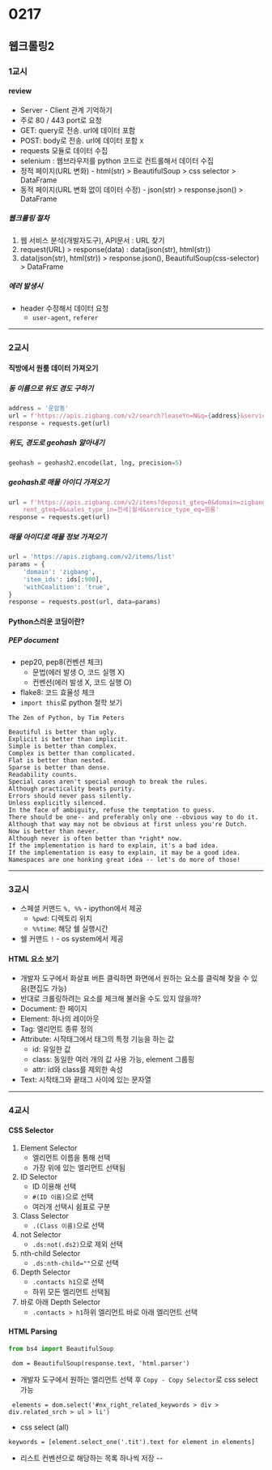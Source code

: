 # 0217
## 웹크롤링2
### 1교시
#### review
- Server - Client 관계 기억하기
- 주로 80 / 443 port로 요청
- GET: query로 전송. url에 데이터 포함
- POST: body로 전송. url에 데이터 포함 x
- requests 모듈로 데이터 수집
- selenium : 웹브라우저를 python 코드로 컨트롤해서 데이터 수집
- 정적 페이지(URL 변화) - html(str) > BeautifulSoup > css selector > DataFrame
- 동적 페이지(URL 변화 없이 데이터 수정) - json(str) > response.json() > DataFrame

##### 웹크롤링 절차
1. 웹 서비스 분석(개발자도구), API문서 : URL 찾기
2. request(URL) > response(data) : data(json(str), html(str))
3. data(json(str), html(str)) > response.json(), BeautifulSoup(css-selector) > DataFrame

##### 에러 발생시
- header 수정해서 데이터 요청
    - ``user-agent``, ``referer``
---
### 2교시

#### 직방에서 원룸 데이터 가져오기

##### 동 이름으로 위도 경도 구하기
```python
address = '운암동'
url = f'https://apis.zigbang.com/v2/search?leaseYn=N&q={address}&serviceType=원룸'
response = requests.get(url)
```

##### 위도, 경도로 geohash 알아내기
```python
geohash = geohash2.encode(lat, lng, precision=5)
```

##### geohash로 매물 아이디 가져오기
```python
url = f'https://apis.zigbang.com/v2/items?deposit_gteq=0&domain=zigbang&geohash={geohash}&needHasNoFiltered=true&\
    rent_gteq=0&sales_type_in=전세|월세&service_type_eq=원룸'
response = requests.get(url)
```

##### 매물 아이디로 매물 정보 가져오기
```python
url = 'https://apis.zigbang.com/v2/items/list'
params = {
    'domain': 'zigbang',
    'item_ids': ids[:900],
    'withCoalition': 'true',
}
response = requests.post(url, data=params)
```

#### Python스러운 코딩이란?
##### PEP document
- pep20, pep8(컨벤션 체크)
    - 문법(에러 발생 O, 코드 실행 X)
    - 컨벤션(에러 발생 X, 코드 실행 O)
- flake8: 코드 효율성 체크
- ``import this``로 python 철학 보기
```
The Zen of Python, by Tim Peters

Beautiful is better than ugly.
Explicit is better than implicit.
Simple is better than complex.
Complex is better than complicated.
Flat is better than nested.
Sparse is better than dense.
Readability counts.
Special cases aren't special enough to break the rules.
Although practicality beats purity.
Errors should never pass silently.
Unless explicitly silenced.
In the face of ambiguity, refuse the temptation to guess.
There should be one-- and preferably only one --obvious way to do it.
Although that way may not be obvious at first unless you're Dutch.
Now is better than never.
Although never is often better than *right* now.
If the implementation is hard to explain, it's a bad idea.
If the implementation is easy to explain, it may be a good idea.
Namespaces are one honking great idea -- let's do more of those!
```
---
### 3교시
- 스페셜 커맨드 ``%, %%`` - ipython에서 제공
    - ``%pwd``: 디렉토리 위치
    - ``%%time``: 해당 쉘 실행시간
- 쉘 커맨드 ``!`` - os system에서 제공

#### HTML 요소 보기
- 개발자 도구에서 화살표 버튼 클릭하면 화면에서 원하는 요소를 클릭해 찾을 수 있음(편집도 가능)
- 반대로 크롤링하려는 요소를 체크해 불러올 수도 있지 않을까?
- Document: 한 페이지
- Element: 하나의 레이아웃
- Tag: 엘리먼트 종류 정의
- Attribute: 시작태그에서 태그의 특정 기능을 하는 값
    - id: 유일한 값
    - class: 동일한 여러 개의 값 사용 가능, element 그룹핑
    - attr: id와 class를 제외한 속성
- Text: 시작태그와 끝태그 사이에 있는 문자열

---
### 4교시

#### CSS Selector
1. Element Selector
    - 엘리먼트 이름을 통해 선택
    - 가장 위에 있는 엘리먼트 선택됨
2. ID Selector
    - ID 이용해 선택
    - ``#(ID 이름)``으로 선택
    - 여러개 선택시 쉼표로 구분
3. Class Selector
    - ``.(Class 이름)``으로 선택
4. not Selector
    - ``.ds:not(.ds2)``으로 제외 선택
5. nth-child Selector
    - ``.ds:nth-child=""``으로 선택
6. Depth Selector
    - ``.contacts h1``으로 선택
    - 하위 모든 엘리먼트 선택됨
7. 바로 아래 Depth Selector
    - ``.contacts > h1``하위 엘리먼트 바로 아래 엘리먼트 선택

#### HTML Parsing
```python
from bs4 import BeautifulSoup 
```
`` dom = BeautifulSoup(response.text, 'html.parser')``

- 개발자 도구에서 원하는 엘리먼트 선택 후 ``Copy - Copy Selector``로 css select 가능

`` elements = dom.select('#nx_right_related_keywords > div > div.related_srch > ul > li')``
- css select (all)

`` keywords = [element.select_one('.tit').text for element in elements] ``
- 리스트 컨벤션으로 해당하는 목록 하나씩 저장
--

